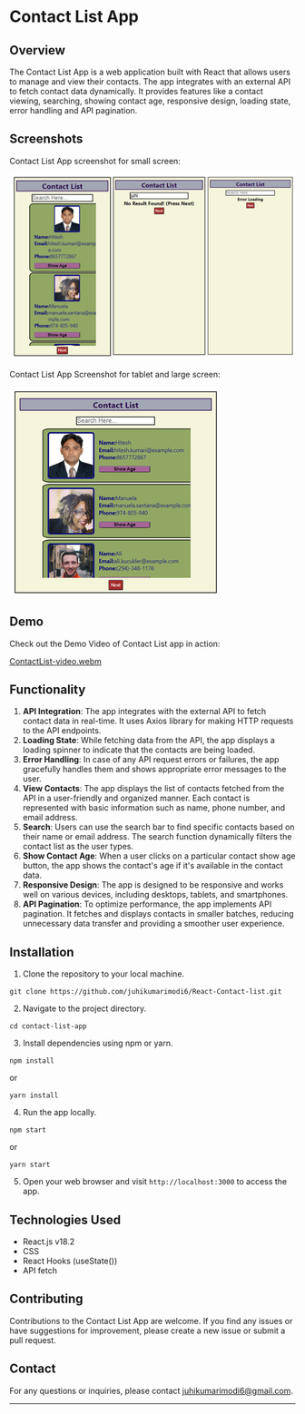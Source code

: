 # Contact List App

## Overview

The Contact List App is a web application built with React that allows users to manage and view their contacts. The app integrates with an external API to fetch contact data dynamically. It provides features like a contact viewing, searching, showing contact age, responsive design, loading state, error handling and API pagination.

## Screenshots

Contact List App screenshot for small screen:

![Contact List App screenshot for small screen](ContactListApp-Screenshot-smallscreen.PNG)

Contact List App Screenshot for tablet and large screen:

![Contact List App Screenshot for tablet and large screen](ContactListApp-Screenshot-responsive2.PNG)

## Demo
Check out the Demo Video of Contact List app in action:

[ContactList-video.webm](https://github.com/juhikumarimodi6/React-Contact-list/assets/71226446/f78406df-e086-4f7c-8576-d08e882ac564)


## Functionality
1. **API Integration**: The app integrates with the external API to fetch contact data in real-time. It uses Axios library for making HTTP requests to the API endpoints.
2. **Loading State**: While fetching data from the API, the app displays a loading spinner to indicate that the contacts are being loaded.
3. **Error Handling**: In case of any API request errors or failures, the app gracefully handles them and shows appropriate error messages to the user.
4. **View Contacts**: The app displays the list of contacts fetched from the API in a user-friendly and organized manner. Each contact is represented with basic information such as name, phone number, and email address.
5. **Search**: Users can use the search bar to find specific contacts based on their name or email address. The search function dynamically filters the contact list as the user types.
6. **Show Contact Age**: When a user clicks on a particular contact show age button, the app shows the contact's age if it's available in the contact data.
7. **Responsive Design**: The app is designed to be responsive and works well on various devices, including desktops, tablets, and smartphones.
8. **API Pagination**: To optimize performance, the app implements API pagination. It fetches and displays contacts in smaller batches, reducing unnecessary data transfer and providing a smoother user experience.

## Installation

1. Clone the repository to your local machine.
```
git clone https://github.com/juhikumarimodi6/React-Contact-list.git
```

2. Navigate to the project directory.
```
cd contact-list-app
```

3. Install dependencies using npm or yarn.
```
npm install
```
or
```
yarn install
```

4. Run the app locally.
```
npm start
```
or
```
yarn start
```

5. Open your web browser and visit `http://localhost:3000` to access the app.


## Technologies Used
- React.js v18.2
- CSS
- React Hooks (useState())
- API fetch

## Contributing

Contributions to the Contact List App are welcome. If you find any issues or have suggestions for improvement, please create a new issue or submit a pull request.

## Contact

For any questions or inquiries, please contact [juhikumarimodi6@gmail.com](mailto:your-email@example.com).

---
